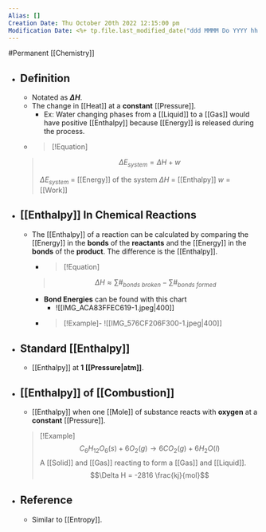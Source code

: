 ```yaml
---
Alias: []
Creation Date: Thu October 20th 2022 12:15:00 pm 
Modification Date: <%+ tp.file.last_modified_date("ddd MMMM Do YYYY hh:mm:ss a") %>
---
```

#Permanent [[Chemistry]]

- ## Definition
	- Notated as **$\Delta H$**.
	- The change in [[Heat]] at a **constant** [[Pressure]].
		- Ex: Water changing phases from a [[Liquid]] to a [[Gas]] would have positive [[Enthalpy]] because [[Energy]] is released during the process.
	- > [!Equation]
	> $$\Delta E_{system}=\Delta H+w$$
	> 
	> $\Delta E_{system}$ = [[Energy]] of the system
	> $\Delta H$ = [[Enthalpy]]
	> $w$ = [[Work]]
	
- ## [[Enthalpy]] In Chemical Reactions
	- The [[Enthalpy]] of a reaction can be calculated by comparing the [[Energy]] in the **bonds** of the **reactants** and the [[Energy]] in the **bonds** of the **product**. The difference is the [[Enthalpy]].
		- > [!Equation]
		> $$\Delta H \approx \sum \#_{bonds\ broken} - \sum \#_{bonds\ formed}$$
		- **Bond Energies** can be found with this chart
			- ![[IMG_ACA83FFEC619-1.jpeg|400]]
		- > [!Example]-
		  > ![[IMG_576CF206F300-1.jpeg|400]]
- ## Standard [[Enthalpy]]
	- [[Enthalpy]] at **1 [[Pressure|atm]]**.
- ## [[Enthalpy]] of [[Combustion]]
	- [[Enthalpy]] when one [[Mole]] of substance reacts with **oxygen** at a **constant** [[Pressure]].
	> [!Example]
	> $$C_6H_{12}O_6 (s) + 6O_2 (g)\rightarrow 6CO_2 (g) + 6H_2O(l)$$
	> A [[Solid]] and [[Gas]] reacting to form a [[Gas]] and [[Liquid]].
	> $$\Delta H = -2816 \frac{kj}{mol}$$
- ## Reference
	- Similar to [[Entropy]].